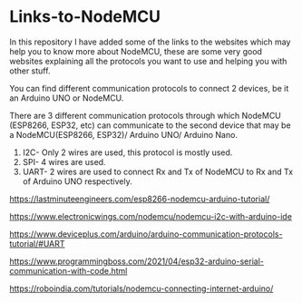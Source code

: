 # Links-to-NodeMCU

In this repository I have added some of the links to the websites which may help you to know more about NodeMCU, these are some very good websites explaining all the protocols you want to use and helping you with other stuff.

You can find different communication protocols to connect 2 devices, be it an Arduino UNO or NodeMCU.

There are 3 different communication protocols through which NodeMCU (ESP8266, ESP32, etc) can communicate to the second device that may be a NodeMCU(ESP8266, ESP32)/ Arduino UNO/ Arduino Nano.
1. I2C- Only 2 wires are used, this protocol is mostly used.
2. SPI- 4 wires are used.
3. UART- 2 wires are used to connect Rx and Tx of NodeMCU to Rx and Tx of Arduino UNO respectively.

https://lastminuteengineers.com/esp8266-nodemcu-arduino-tutorial/

https://www.electronicwings.com/nodemcu/nodemcu-i2c-with-arduino-ide

https://www.deviceplus.com/arduino/arduino-communication-protocols-tutorial/#UART

https://www.programmingboss.com/2021/04/esp32-arduino-serial-communication-with-code.html

https://roboindia.com/tutorials/nodemcu-connecting-internet-arduino/
